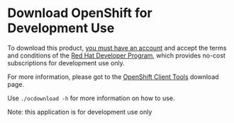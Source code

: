 # Download OpenShift for Development Use

To download this product, [you must have an account](https://developers.redhat.com/register/) and accept the terms and conditions of the [Red Hat Developer Program](https://developers.redhat.com/articles/red-hat-developer-program-benefits/), which provides no-cost subscriptions for development use only.

For more information, please got to the [OpenShift Client Tools](https://developers.redhat.com/products/openshift/download/) download page.

Use `./ocdownload -h` for more information on how to use.

Note: this application is for development use only